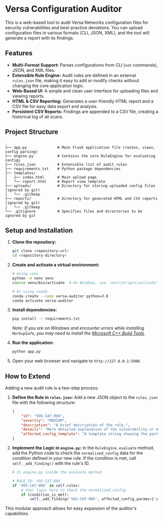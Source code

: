 # Versa Configuration Auditor

This is a web-based tool to audit Versa Networks configuration files for security vulnerabilities and best-practice deviations. You can upload configuration files in various formats (CLI, JSON, XML), and the tool will generate a report with its findings.

## Features

- **Multi-Format Support:** Parses configurations from CLI (`set` commands), JSON, and XML files.
- **Extensible Rule Engine:** Audit rules are defined in an external `rules.json` file, making it easy to add or modify checks without changing the core application logic.
- **Web-Based UI:** A simple and clean user interface for uploading files and viewing reports.
- **HTML & CSV Reporting:** Generates a user-friendly HTML report and a CSV file for easy data export and analysis.
- **Persistent CSV Reports:** Findings are appended to a CSV file, creating a historical log of all scans.

## Project Structure

```
.
├── app.py              # Main Flask application file (routes, views, config parsing)
├── engine.py           # Contains the core RuleEngine for evaluating configs
├── rules.json          # Extensible list of audit rules
├── requirements.txt    # Python package dependencies
├── templates/
│   ├── index.html      # Main upload page
│   └── report.html     # Report view template
├── uploads/            # Directory for storing uploaded config files (ignored by git)
│   └── .gitkeep
├── reports/            # Directory for generated HTML and CSV reports (ignored by git)
│   └── .gitkeep
└── .gitignore          # Specifies files and directories to be ignored by git
```

## Setup and Installation

1.  **Clone the repository:**
    ```bash
    git clone <repository-url>
    cd <repository-directory>
    ```

2.  **Create and activate a virtual environment:**
    ```bash
    # Using venv
    python -m venv venv
    source venv/bin/activate  # On Windows, use `venv\Scripts\activate`

    # Or using conda
    conda create --name versa-auditor python=3.8
    conda activate versa-auditor
    ```

3.  **Install dependencies:**
    ```bash
    pip install -r requirements.txt
    ```
    *Note: If you are on Windows and encounter errors while installing `MarkupSafe`, you may need to install the [Microsoft C++ Build Tools](https://visualstudio.microsoft.com/visual-cpp-build-tools/).*

4.  **Run the application:**
    ```bash
    python app.py
    ```

5.  Open your web browser and navigate to `http://127.0.0.1:5000`.

## How to Extend

Adding a new audit rule is a two-step process:

1.  **Define the Rule in `rules.json`:**
    Add a new JSON object to the `rules.json` file with the following structure:
    ```json
    {
        "id": "VOS-CAT-00X",
        "severity": "MEDIUM",
        "description": "A brief description of the rule.",
        "details": "More detailed explanation of the vulnerability or misconfiguration and why it's a problem.",
        "affected_config_template": "A template string showing the part of the config that is affected, e.g., 'System > Services > {service_name}'"
    }
    ```

2.  **Implement the Logic in `engine.py`:**
    In the `RuleEngine.evaluate` method, add the Python code to check the `normalized_config` data for the condition defined in your new rule. If the condition is met, call `self._add_finding()` with the rule's ID.

    ```python
    # In engine.py inside the evaluate method

    # RULE_ID: VOS-CAT-00X
    if 'VOS-CAT-00X' in self.rules:
        # Your logic here to check the normalized_config
        if (condition_is_met):
            self._add_finding('VOS-CAT-00X', affected_config_params={'param': 'value'})
    ```

This modular approach allows for easy expansion of the auditor's capabilities.
